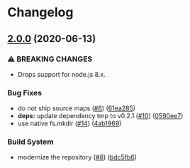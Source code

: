 # Changelog

## [2.0.0](https://www.github.com/GoogleCloudPlatform/inline-fixtures/compare/v1.1.0...v2.0.0) (2020-06-13)


### ⚠ BREAKING CHANGES

* Drops support for node.js 8.x.

### Bug Fixes

* do not ship source maps ([#6](https://www.github.com/GoogleCloudPlatform/inline-fixtures/issues/6)) ([61ea285](https://www.github.com/GoogleCloudPlatform/inline-fixtures/commit/61ea2851e8bb4770c40b4805102c37e60b967458))
* **deps:** update dependency tmp to v0.2.1 ([#10](https://www.github.com/GoogleCloudPlatform/inline-fixtures/issues/10)) ([0590ee7](https://www.github.com/GoogleCloudPlatform/inline-fixtures/commit/0590ee7f2df8292994a8ce16592bf91a255a0a64))
* use native fs.mkdir ([#14](https://www.github.com/GoogleCloudPlatform/inline-fixtures/issues/14)) ([4ab1969](https://www.github.com/GoogleCloudPlatform/inline-fixtures/commit/4ab1969fa81ae5542742b9ad91d4c385bce596ad))


### Build System

* modernize the repository ([#8](https://www.github.com/GoogleCloudPlatform/inline-fixtures/issues/8)) ([bdc5fb6](https://www.github.com/GoogleCloudPlatform/inline-fixtures/commit/bdc5fb6611a76955f14fa244b75291cf39a9474d))
